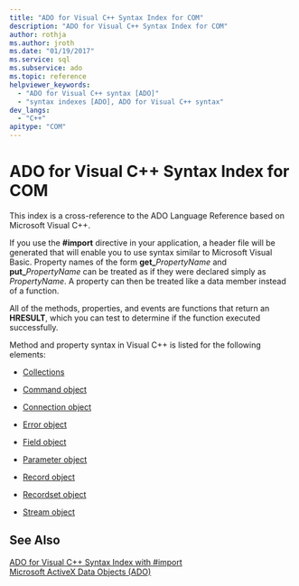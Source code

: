 ```yaml
---
title: "ADO for Visual C++ Syntax Index for COM"
description: "ADO for Visual C++ Syntax Index for COM"
author: rothja
ms.author: jroth
ms.date: "01/19/2017"
ms.service: sql
ms.subservice: ado
ms.topic: reference
helpviewer_keywords:
  - "ADO for Visual C++ syntax [ADO]"
  - "syntax indexes [ADO], ADO for Visual C++ syntax"
dev_langs:
  - "C++"
apitype: "COM"
---
```

# ADO for Visual C++ Syntax Index for COM
This index is a cross-reference to the ADO Language Reference based on Microsoft Visual C++.  
  
 If you use the **#import** directive in your application, a header file will be generated that will enable you to use syntax similar to Microsoft Visual Basic. Property names of the form **get_**_PropertyName_ and **put_**_PropertyName_ can be treated as if they were declared simply as *PropertyName*. A property can then be treated like a data member instead of a function.  
  
 All of the methods, properties, and events are functions that return an **HRESULT**, which you can test to determine if the function executed successfully.  
  
 Method and property syntax in Visual C++ is listed for the following elements:  
  
-   [Collections](./collections-ado-for-visual-c-syntax.md)  
  
-   [Command object](./command-ado-for-visual-c-syntax.md)  
  
-   [Connection object](./connection-ado-for-visual-c-syntax.md)  
  
-   [Error object](./error-ado-for-visual-c-syntax.md)  
  
-   [Field object](./field-ado-for-visual-c-syntax.md)  
  
-   [Parameter object](./parameter-ado-for-visual-c-syntax.md)  
  
-   [Record object](./record-ado-for-visual-c-syntax.md)  
  
-   [Recordset object](./recordset-ado-for-visual-c-syntax.md)  
  
-   [Stream object](./stream-ado-for-visual-c-syntax.md)  
  
## See Also  
 [ADO for Visual C++ Syntax Index with #import](./ado-for-visual-c-syntax-index-with-sharpimport.md)   
 [Microsoft ActiveX Data Objects (ADO)](../../microsoft-activex-data-objects-ado.md)